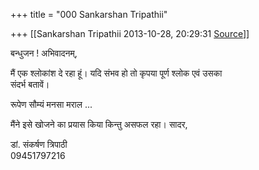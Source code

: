 +++
title = "000 Sankarshan Tripathii"

+++
[[Sankarshan Tripathii	2013-10-28, 20:29:31 [Source](https://groups.google.com/g/samskrita/c/qmCc4NutMqg)]]



बन्धुजन ! अभिवादनम्,

मैं एक श्लोकांश दे रहा हूं। यदि संभव हो तो कृपया पूर्ण श्लोक एवं उसका  
संदर्भ बतावें।

रूपेण सौम्यं मनसा मराल ...

मैंने इसे खोजने का प्रयास किया किन्तु असफल रहा। सादर,

डां. संकर्षण त्रिपाठी  
09451797216

